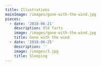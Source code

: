 ```yaml
---
title: Illustrations
mainImage: /images/gone-with-the-wind.jpg
pieces:
  - date: '2018-06-21'
    description: Old farts
    image: /images/gone-with-the-wind.jpg
    title: Gone with the wind
  - date: '2018-06-25'
    description: ''
    image: /images/3.jpg
    title: Sleeping
---
```


